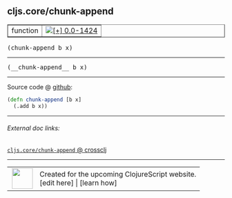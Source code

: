 ## cljs.core/chunk-append



 <table border="1">
<tr>
<td>function</td>
<td><a href="https://github.com/cljsinfo/cljs-api-docs/tree/0.0-1424"><img valign="middle" alt="[+] 0.0-1424" title="Added in 0.0-1424" src="https://img.shields.io/badge/+-0.0--1424-lightgrey.svg"></a> </td>
</tr>
</table>

<samp>(chunk-append b x)</samp><br>

---

 <samp>
(__chunk-append__ b x)<br>
</samp>

---







Source code @ [github]():

```clj
(defn chunk-append [b x]
  (.add b x))
```

<!--
Repo - tag - source tree - lines:

 <pre>

</pre>

-->

---



###### External doc links:

[`cljs.core/chunk-append` @ crossclj](http://crossclj.info/fun/cljs.core.cljs/chunk-append.html)<br>

---

 <table>
<tr><td>
<img valign="middle" align="right" width="48px" src="http://i.imgur.com/Hi20huC.png">
</td><td>
Created for the upcoming ClojureScript website.<br>
[edit here] | [learn how]
</td></tr></table>

[edit here]:https://github.com/cljsinfo/cljs-api-docs/blob/master/cljsdoc/cljs.core/chunk-append.cljsdoc
[learn how]:https://github.com/cljsinfo/cljs-api-docs/wiki/cljsdoc-files

<!--

This information was too distracting to show to readers, but I'll leave it
commented here since it is helpful to:

- pretty-print the data used to generate this document
- and show how to retrieve that data



The API data for this symbol:

```clj
{:ns "cljs.core",
 :name "chunk-append",
 :signature ["[b x]"],
 :name-encode "chunk-append",
 :history [["+" "0.0-1424"]],
 :type "function",
 :full-name-encode "cljs.core/chunk-append",
 :source {:code "(defn chunk-append [b x]\n  (.add b x))",
          :title "Source code",
          :repo "clojurescript",
          :tag "r1.9.14",
          :filename "src/main/cljs/cljs/core.cljs",
          :lines [3310 3311],
          :url "https://github.com/clojure/clojurescript/blob/r1.9.14/src/main/cljs/cljs/core.cljs#L3310-L3311"},
 :usage ["(chunk-append b x)"],
 :full-name "cljs.core/chunk-append",
 :cljsdoc-url "https://github.com/cljsinfo/cljs-api-docs/blob/master/cljsdoc/cljs.core/chunk-append.cljsdoc"}

```

Retrieve the API data for this symbol:

```clj
;; from Clojure REPL
(require '[clojure.edn :as edn])
(-> (slurp "https://raw.githubusercontent.com/cljsinfo/cljs-api-docs/catalog/cljs-api.edn")
    (edn/read-string)
    (get-in [:symbols "cljs.core/chunk-append"]))
```

-->

